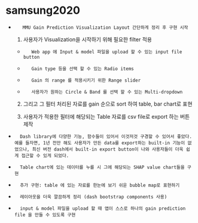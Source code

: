 # samsung2020


-        MMU Gain Prediction Visualization Layout 간단하게 정리 후 구현 시작

   1. 사용자가 Visualization을 시작하기 위해 필요한 filter 적용

     -        Web app 에 Input & model 파일을 upload 할 수 있는 input file button

     -        Gain type 등을 선택 할 수 있는 Radio items

     -        Gain 의 range 를 적용시키기 위한 Range slider

     -        사용자가 원하는 Circle & Band 를 선택 할 수 있는 Multi-dropdown

   2.  그리고 그 필터 처리된 자료를 gain 순으로 sort 하여 table, bar chart로 표현

   3.  사용자가 적용한 필터에 해당되는 Table 자료를 csv file로 export 하는 버튼 제작

-       Dash library에 다양한 기능, 함수들이 있어서 이것저것 구경할 수 있어서 좋았다. 예를 들자면, 1년 전만 해도 사용자가 만든 data를 export하는 built-in 기능이 없었으나, 최신 버전 dash에서 built-in export button이 나와 사용자들이 더욱 쉽게 접근할 수 있게 되었다.


-       Table chart에 있는 데이터를 누를 시 그에 해당되는 SHAP value chart들을 구현

-       추가 구현: table 에 있는 자료를 한눈에 보기 쉬운 bubble map로 표현하기

-       레이아웃을 더욱 깔끔하게 정리 (dash bootstrap components 사용)

-       input & model 파일을 upload 할 때 앱이 스스로 하나의 gain prediction file 을 만들 수 있도록 구현
